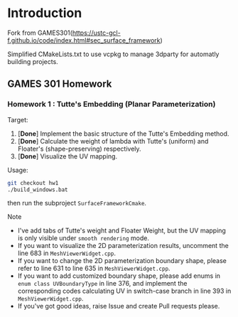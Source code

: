 # Introduction
Fork from GAMES301(https://ustc-gcl-f.github.io/code/index.html#sec_surface_framework)

Simplified CMakeLists.txt to use vcpkg to manage 3dparty for automatly building projects.


## GAMES 301 Homework

### Homework 1 : Tutte's Embedding (Planar Parameterization)

Target:
1. [**Done**] Implement the basic structure of the Tutte's Embedding method.
2. [**Done**] Calculate the weight of lambda with Tutte's (uniform) and Floater's (shape-preserving) respectively.
3. [**Done**] Visualize the UV mapping.

Usage:
 
```bash
git checkout hw1
./build_windows.bat
```
then run the subproject `SurfaceFrameworkCmake`.

Note

+ I've add tabs of Tutte's weight and Floater Weight, but the UV mapping is only visible under `smooth rendering` mode.
+ If you want to visualize the 2D parameterization results, uncomment the line 683 in `MeshViewerWidget.cpp`.
+ If you want to change the 2D parameterization boundary shape, please refer to line 631 to line 635 in `MeshViewerWidget.cpp`.
+ If you want to add customized boundary shape, please add enums in `enum class UVBoundaryType` in line 376, and implement the corresponding codes calculating UV in switch-case branch in line 393 in `MeshViewerWidget.cpp`.
+ If you've got good ideas, raise Issue and create Pull requests please.